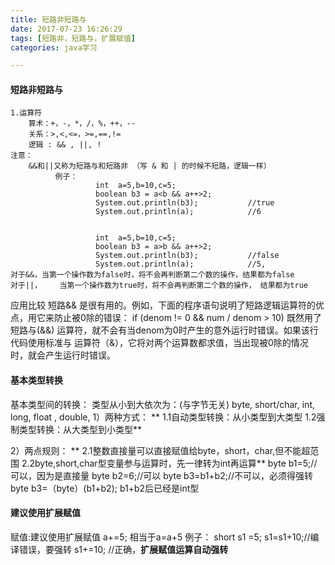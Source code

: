 ```yaml
---
title: 短路非短路与
date: 2017-07-23 16:26:29
tags: [短路非，短路与，扩展赋值]
categories: java学习

---
```

#### 短路非短路与
```
1.运算符
    算术：+，-，*，/，%，++，--
    关系：>,<,<=，>=,==,!=
    逻辑 : && , ||, !
注意：
    &&和||又称为短路与和短路非 （写 & 和 | 的时候不短路，逻辑一样）
          例子：
                   int  a=5,b=10,c=5;
                   boolean b3 = a<b && a++>2;
                   System.out.println(b3);           //true
                   System.out.println(a);            //6

                    
                   int  a=5,b=10,c=5;
                   boolean b3 = a>b && a++>2;
                   System.out.println(b3);           //false
                   System.out.println(a);            //5,
对于&&，当第一个操作数为false时，将不会再判断第二个数的操作，结果都为false
对于||，    当第一个操作数为true时，将不会再判断第二个数的操作， 结果都为true
```
应用比较
短路&& 是很有用的。例如，下面的程序语句说明了短路逻辑运算符的优点，用它来防止被0除的错误：
if (denom != 0 && num / denom > 10)
既然用了短路与(&&) 运算符，就不会有当denom为0时产生的意外运行时错误。如果该行代码使用标准与 运算符（&），它将对两个运算数都求值，当出现被0除的情况时，就会产生运行时错误。
#### 基本类型转换
基本类型间的转换：
   类型从小到大依次为：(与字节无关)
    byte,   short/char,  int,   long,  float , double,
 1）两种方式：
 **   1.1自动类型转换：从小类型到大类型
    1.2强制类型转换：从大类型到小类型**

 2）两点规则：
**    2.1整数直接量可以直接赋值给byte，short，char,但不能超范围
    2.2byte,short,char型变量参与运算时，先一律转为int再运算**
byte b1=5;//可以，因为是直接量
byte b2=6;//可以
byte b3=b1+b2;//不可以，必须得强转 byte b3=（byte）(b1+b2);   b1+b2后已经是int型
#### 建议使用扩展赋值
赋值:建议使用扩展赋值
         a+=5; 相当于a=a+5
例子：  short s1 =5;
            s1=s1+10;//编译错误，要强转
            s1+=10;   //正确，**扩展赋值运算自动强转**
